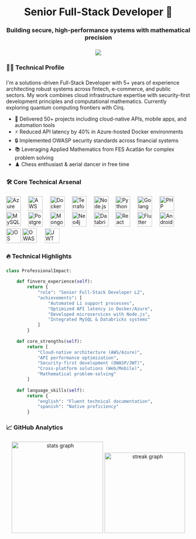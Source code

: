 <h1 align="center">Senior Full-Stack Developer 🚀</h1>
<h3 align="center">Building secure, high-performance systems with mathematical precision</h3>

###

<div align="center">
  <img src="https://visitor-badge.laobi.icu/badge?page_id=OdinoCano.OdinoCano&"  />
</div>

###

<h3 align="left">👨‍💻 Technical Profile</h3>

###

<p align="left">
I'm a solutions-driven Full-Stack Developer with 5+ years of experience architecting robust systems across fintech, e-commerce, and public sectors. My work combines cloud infrastructure expertise with security-first development principles and computational mathematics. Currently exploring quantum computing frontiers with Cirq.
  
- 🔭 Delivered 50+ projects including cloud-native APIs, mobile apps, and automation tools
- ⚡ Reduced API latency by 40% in Azure-hosted Docker environments
- 🔒 Implemented OWASP security standards across financial systems
- 📚 Leveraging Applied Mathematics from FES Acatlán for complex problem solving
- ♟️ Chess enthusiast & aerial dancer in free time
</p>

###

<h3 align="left">🛠️ Core Technical Arsenal</h3>

###

<div align="left">
  <!-- Cloud & DevOps -->
  <img src="https://cdn.jsdelivr.net/gh/devicons/devicon/icons/azure/azure-original.svg" height="40" alt="Azure" title="Azure"/>
  <img width="12" />
  <img src="https://cdn.jsdelivr.net/gh/devicons/devicon/icons/amazonwebservices/amazonwebservices-original.svg" height="40" alt="AWS" title="AWS"/>
  <img width="12" />
  <img src="https://cdn.jsdelivr.net/gh/devicons/devicon/icons/docker/docker-original.svg" height="40" alt="Docker" title="Docker"/>
  <img width="12" />
  <img src="https://cdn.jsdelivr.net/gh/devicons/devicon/icons/terraform/terraform-original.svg" height="40" alt="Terraform" title="Terraform"/>
  <img width="12" />
  
  <!-- Backend -->
  <img src="https://cdn.jsdelivr.net/gh/devicons/devicon/icons/nodejs/nodejs-original.svg" height="40" alt="Node.js" title="Node.js"/>
  <img width="12" />
  <img src="https://cdn.jsdelivr.net/gh/devicons/devicon/icons/python/python-original.svg" height="40" alt="Python" title="Python"/>
  <img width="12" />
  <img src="https://cdn.jsdelivr.net/gh/devicons/devicon/icons/go/go-original-wordmark.svg" height="40" alt="Golang" title="Golang"/>
  <img width="12" />
  <img src="https://cdn.jsdelivr.net/gh/devicons/devicon/icons/php/php-original.svg" height="40" alt="PHP" title="PHP"/>
  <img width="12" />
  
  <!-- Databases -->
  <img src="https://cdn.jsdelivr.net/gh/devicons/devicon/icons/mysql/mysql-original.svg" height="40" alt="MySQL" title="MySQL"/>
  <img width="12" />
  <img src="https://cdn.jsdelivr.net/gh/devicons/devicon/icons/postgresql/postgresql-original.svg" height="40" alt="PostgreSQL" title="PostgreSQL"/>
  <img width="12" />
  <img src="https://cdn.jsdelivr.net/gh/devicons/devicon/icons/mongodb/mongodb-original.svg" height="40" alt="MongoDB" title="MongoDB"/>
  <img width="12" />
  <img src="https://cdn.jsdelivr.net/gh/devicons/devicon/icons/neo4j/neo4j-original.svg" height="40" alt="Neo4j" title="Neo4j"/>
  <img width="12" />
  <img src="https://img.icons8.com/color/48/databricks.png" height="40" alt="Databricks" title="Databricks"/>
  <img width="12" />
  
  <!-- Frontend & Mobile -->
  <img src="https://cdn.jsdelivr.net/gh/devicons/devicon/icons/react/react-original.svg" height="40" alt="React" title="React"/>
  <img width="12" />
  <img src="https://cdn.jsdelivr.net/gh/devicons/devicon/icons/flutter/flutter-original.svg" height="40" alt="Flutter" title="Flutter"/>
  <img width="12" />
  <img src="https://cdn.jsdelivr.net/gh/devicons/devicon/icons/android/android-original.svg" height="40" alt="Android" title="Android"/>
  <img width="12" />
  <img src="https://cdn.jsdelivr.net/gh/devicons/devicon/icons/swift/swift-original.svg" height="40" alt="iOS" title="iOS"/>
  
  <!-- Security -->
  <img src="https://img.icons8.com/color/48/owasp.png" height="40" alt="OWASP" title="OWASP"/>
  <img width="12" />
  <img src="https://jwt.io/img/pic_logo.svg" height="40" alt="JWT" title="JWT" style="background:white;padding:2px;"/>
</div>

###

<h3 align="left">🔥 Technical Highlights</h3>

###

```python
class ProfessionalImpact:
    
    def finvero_experience(self):
        return {
            "role": "Senior Full-Stack Developer L2",
            "achievements": [
                "Automated L1 support processes",
                "Optimized API latency in Docker/Azure",
                "Developed microservices with Node.js",
                "Integrated MySQL & Databricks systems"
            ]
        }
    
    def core_strengths(self):
        return [
            "Cloud-native architecture (AWS/Azure)",
            "API performance optimization",
            "Security-first development (OWASP/JWT)",
            "Cross-platform solutions (Web/Mobile)",
            "Mathematical problem-solving"
        ]
    
    def language_skills(self):
        return {
            "english": "Fluent technical documentation",
            "spanish": "Native proficiency"
        }
```

###

<h3 align="left">📈 GitHub Analytics</h3>

###

<div align="center">
  <img src="https://github-readme-stats.vercel.app/api?username=OdinoCano&hide_title=false&hide_rank=false&show_icons=true&include_all_commits=true&count_private=true&disable_animations=false&theme=dark&locale=en&hide_border=false&order=1" height="250" alt="stats graph"  />
  <img src="https://streak-stats.demolab.com?user=OdinoCano&locale=en&mode=weekly&theme=dark&hide_border=false&border_radius=5&date_format=j/n%5B/Y%5D&order=3" height="220" alt="streak graph"  />
</div>

###